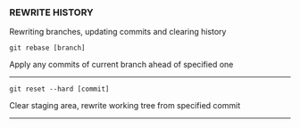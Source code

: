 ### REWRITE HISTORY
Rewriting branches, updating commits and clearing history

```
git rebase [branch]
```
Apply any commits of current branch ahead of specified one

---

```
git reset --hard [commit]
```
Clear staging area, rewrite working tree from specified commit

---